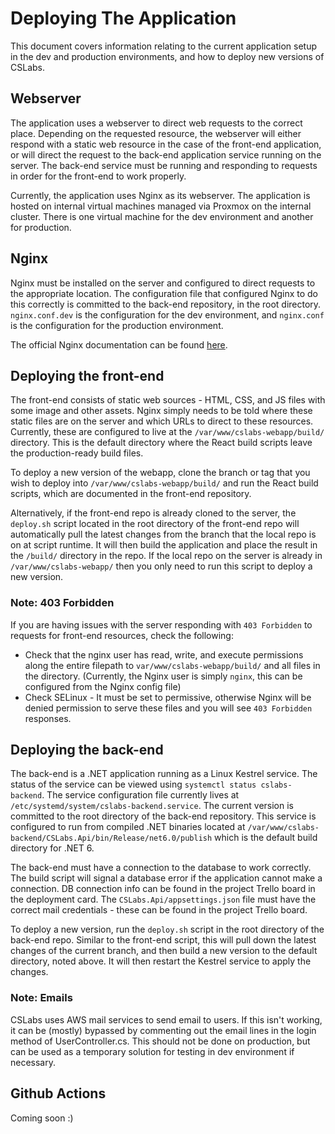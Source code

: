 ﻿# Deploying The Application

This document covers information relating to the current application setup in the dev and production
environments, and how to deploy new versions of CSLabs.

## Webserver

The application uses a webserver to direct web requests to the correct place. Depending on the requested 
resource, the webserver will either respond with a static web resource in the case of
the front-end application, or will direct the request to the back-end application service running on the
server. The back-end service must be running and responding to requests in order for the front-end to 
work properly.

Currently, the application uses Nginx as its webserver. The application is hosted on internal virtual
machines managed via Proxmox on the internal cluster. There is one virtual machine for the dev environment
and another for production.

## Nginx

Nginx must be installed on the server and configured to direct requests to the appropriate location. The
configuration file that configured Nginx to do this correctly is committed to the back-end repository, in
the root directory. `nginx.conf.dev` is the configuration for the dev environment, and `nginx.conf` is the
configuration for the production environment.

The official Nginx documentation can be found [here](http://nginx.org/en/docs/).

## Deploying the front-end

The front-end consists of static web sources - HTML, CSS, and JS files with some image and other assets.
Nginx simply needs to be told where these static files are on the server and which URLs to direct
to these resources. Currently, these are configured to live at the `/var/www/cslabs-webapp/build/`
directory. This is the default directory where the React build scripts leave the production-ready build
files.

To deploy a new version of the webapp, clone the branch or tag that you wish to deploy into
`/var/www/cslabs-webapp/build/` and run the React build scripts, which are documented in the front-end
repository.

Alternatively, if the front-end repo is already cloned to the server, the `deploy.sh` script
located in the root directory of the front-end repo will automatically pull the latest changes
from the branch that the local repo is on at script runtime. It will then build the application and
place the result in the `/build/` directory in the repo. If the local repo on the server is already
in `/var/www/cslabs-webapp/` then you only need to run this script to deploy a new version.

### Note: 403 Forbidden

If you are having issues with the server responding with `403 Forbidden` to requests for front-end
resources, check the following:

- Check that the nginx user has read, write, and execute permissions along the entire filepath to
`var/www/cslabs-webapp/build/` and all files in the directory. (Currently, the Nginx user is simply
`nginx`, this can be configured from the Nginx config file)
- Check SELinux - It must be set to permissive, otherwise Nginx will be denied permission to serve
these files and you will see `403 Forbidden` responses.

## Deploying the back-end

The back-end is a .NET application running as a Linux Kestrel service. The status of the service can be
viewed using `systemctl status cslabs-backend`. The service configuration file currently lives at
`/etc/systemd/system/cslabs-backend.service`. The current version is committed to the root directory
of the back-end repository. This service is configured to run from compiled .NET binaries located at
`/var/www/cslabs-backend/CSLabs.Api/bin/Release/net6.0/publish` which is the default build directory
for .NET 6.

The back-end must have a connection to the database to work correctly. The build script will signal a
database error if the application cannot make a connection. DB connection info can be found in the project
Trello board in the deployment card. The `CSLabs.Api/appsettings.json` file must have the correct
mail credentials - these can be found in the project Trello board.

To deploy a new version, run the `deploy.sh` script in the root directory of the back-end repo. Similar
to the front-end script, this will pull down the latest changes of the current branch, and then build
a new version to the default directory, noted above. It will then restart the Kestrel service to apply
the changes.

### Note: Emails

CSLabs uses AWS mail services to send email to users. If this isn't working, it can be (mostly) bypassed
by commenting out the email lines in the login method of UserController.cs. This should not be done on
production, but can be used as a temporary solution for testing in dev environment if necessary.

## Github Actions

Coming soon :)